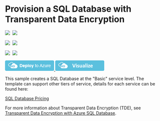 # Provision a SQL Database with Transparent Data Encryption

<IMG SRC="https://azurequickstartsservice.blob.core.windows.net/badges/201-sql-database-transparent-encryption-create/PublicLastTestDate.svg" />&nbsp;
<IMG SRC="https://azurequickstartsservice.blob.core.windows.net/badges/201-sql-database-transparent-encryption-create/PublicDeployment.svg" />&nbsp;

<IMG SRC="https://azurequickstartsservice.blob.core.windows.net/badges/201-sql-database-transparent-encryption-create/FairfaxLastTestDate.svg" />&nbsp;
<IMG SRC="https://azurequickstartsservice.blob.core.windows.net/badges/201-sql-database-transparent-encryption-create/FairfaxDeployment.svg" />&nbsp;

<IMG SRC="https://azurequickstartsservice.blob.core.windows.net/badges/201-sql-database-transparent-encryption-create/BestPracticeResult.svg" />&nbsp;
<IMG SRC="https://azurequickstartsservice.blob.core.windows.net/badges/201-sql-database-transparent-encryption-create/CredScanResult.svg" />&nbsp;

<a href="https://portal.azure.com/#create/Microsoft.Template/uri/https%3A%2F%2Fraw.githubusercontent.com%2Fazure%2Fazure-quickstart-templates%2Fmaster%2F201-sql-database-transparent-encryption-create%2Fazuredeploy.json" target="_blank">
    <img src="https://raw.githubusercontent.com/Azure/azure-quickstart-templates/master/1-CONTRIBUTION-GUIDE/images/deploytoazure.png"/>
</a>
<a href="http://armviz.io/#/?load=https%3A%2F%2Fraw.githubusercontent.com%2FAzure%2Fazure-quickstart-templates%2Fmaster%2F201-sql-database-transparent-encryption-create%2Fazuredeploy.json" target="_blank">
    <img src="https://raw.githubusercontent.com/Azure/azure-quickstart-templates/master/1-CONTRIBUTION-GUIDE/images/visualizebutton.png"/>
</a>

This sample creates a SQL Database at the "Basic" service level.  The template can support other tiers of service, details for each service can be found here:

[SQL Database Pricing](https://azure.microsoft.com/en-us/pricing/details/sql-database/)

For more information about Transparent Data Encryption (TDE), see [Transparent Data Encryption with Azure SQL Database](https://msdn.microsoft.com/en-us/library/dn948096.aspx).

